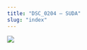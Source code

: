 ```yaml
---
title: "DSC_0204 – SUDA"
slug: "index"
---
```


[![](/wp-content/2015/05/DSC_0204-300x201.jpg)](/wp-content/2015/05/DSC_0204.jpg)